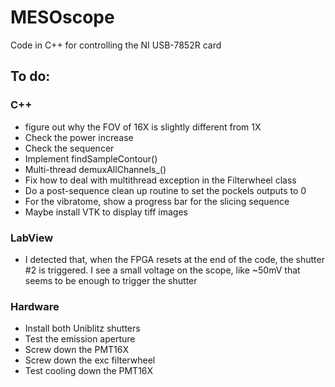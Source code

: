 # MESOscope
Code in C++ for controlling the NI USB-7852R card

## To do:
### C++
- figure out why the FOV of 16X is slightly different from 1X
- Check the power increase
- Check the sequencer
- Implement findSampleContour()
- Multi-thread demuxAllChannels_()
- Fix how to deal with multithread exception in the Filterwheel class
- Do a post-sequence clean up routine to set the pockels outputs to 0
- For the vibratome, show a progress bar for the slicing sequence
- Maybe install VTK to display tiff images

### LabView
- I detected that, when the FPGA resets at the end of the code, the shutter #2 is triggered. I see a small voltage on the scope, like ~50mV that seems to be enough to trigger the shutter

### Hardware
- Install both Uniblitz shutters
- Test the emission aperture
- Screw down the PMT16X
- Screw down the exc filterwheel
- Test cooling down the PMT16X